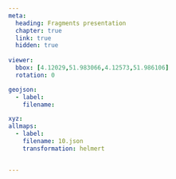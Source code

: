 ```yaml
---
meta:
  heading: Fragments presentation
  chapter: true
  link: true
  hidden: true
  
viewer:
  bbox: [4.12029,51.983066,4.12573,51.986106]
  rotation: 0

geojson:
  - label:
    filename: 

xyz:
allmaps:
  - label: 
    filename: 10.json
    transformation: helmert


---
```


## 